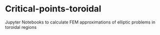 # Critical-points-toroidal
Jupyter Notebooks to calculate FEM approximations of elliptic problems in toroidal regions
